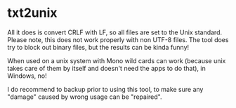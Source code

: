 # txt2unix

All it does is convert CRLF with LF, so all files are set to the Unix standard.
Please note, this does not work properly with non UTF-8 files. The tool does try to block out binary files, but the results can be kinda funny!

When used on a unix system with Mono wild cards can work (because unix takes care of them by itself and doesn't need the apps to do that), in Windows, no!

I do recommend to backup prior to using this tool, to make sure any "damage" caused by wrong usage can be "repaired".
